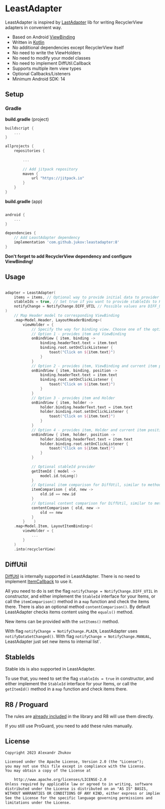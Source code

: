 # LeastAdapter

LeastAdapter is inspired by [LastAdapter](https://github.com/nitrico/LastAdapter) lib for writing
RecyclerView adapters in convenient way.

* Based on Android [ViewBinding](https://developer.android.com/topic/libraries/view-binding)
* Written in [Kotlin](http://kotlinlang.org)
* No additional dependencies except RecyclerView itself
* No need to write the ViewHolders
* No need to modify your model classes
* No need to implement DiffUtil.Callback
* Supports multiple item view types
* Optional Callbacks/Listeners
* Minimum Android SDK: 14

## Setup

### Gradle

**build.gradle** (project)

```gradle
buildscript {
    ...
}

allprojects {
    repositories {
    
        ...
        
        // Add jitpack repository
        maven {
            url "https://jitpack.io"  
        }
    }
}
```

**build.gradle** (app)

```gradle

android {
    ...
}
  
dependencies {
    // Add LeastAdapter dependency
    implementation 'com.github.jukov:leastadapter:8'
}
```

**Don't forget to add RecyclerView dependency and configure ViewBinding!**

## Usage

```kotlin

adapter = LeastAdapter(
    items = items, // Optional way to provide initial data to provider
    stableIds = true, // Set true if you want to provide stableIds to RecyclerView
    notifyChange = NotifyChange.DIFF_UTIL // Possible values are DIFF_UTIL, PLAIN, MANUAL
)
    // Map Header model to corresponding ViewBinding
    .map<Model.Header, LayoutHeaderBinding>(
        viewHolder = {
            // Specify the way for binding view. Choose one of the options:
            // Option 1 - provides item and ViewBinding
            onBindView { item, binding ->
                binding.headerText.text = item.text
                binding.root.setOnClickListener {
                    toast("Click on ${item.text}")
                }
            }
            // Option 2 - provides item, ViewBinding and current item position
            onBindView { item, binding, position ->
                binding.headerText.text = item.text
                binding.root.setOnClickListener {
                    toast("Click on ${item.text}")
                }
            }
            // Option 3 - provides item and Holder
            onBindView { item, holder ->
                holder.binding.headerText.text = item.text
                holder.binding.root.setOnClickListener {
                    toast("Click on ${item.text}")
                }
            }
            // Option 4 - provides item, Holder and current item position
            onBindView { item, holder, position ->
                holder.binding.headerText.text = item.text
                holder.binding.root.setOnClickListener {
                    toast("Click on ${item.text}")
                }
            }
            
            // Optional stableId provider
            getItemId { model ->
                model.id.toLong()
            }
            // Optional item comparison for DiffUtil, similar to method DiffUtil.Callback.areItemsTheSame()
            itemComparison { old, new ->  
                old.id == new.id
            }
            // Optional content comparison for DiffUtil, similar to method DiffUtil.Callback.areContentsTheSame()
            contentComparison { old, new ->
                old == new
            }
        }    )
    .map<Model.Item, LayoutItemBinding>(
        viewHolder = {
            ...
        }
    )
    .into(recyclerView)

```

## DiffUtil

[DiffUtil](https://developer.android.com/reference/androidx/recyclerview/widget/DiffUtil) is internally supported in LeastAdapter. There is no need to implement [ItemCallback](https://developer.android.com/reference/androidx/recyclerview/widget/DiffUtil.ItemCallback) to use it.

All you need to do is set the flag `notifyChange = NotifyChange.DIFF_UTIL` in constructor, and either implement the `StableId` interface for your Items, or call the `itemComparison()` method in a `map` function and check the items there.
There is also an optional method `contentComparison()`. By default LeastAdapter checks items content using the `equals()` method.

New items can be provided with the `setItems()` method.

With flag `notifyChange = NotifyChange.PLAIN`, LeastAdapter uses `notifyDataSetChanged()`.
With flag `notifyChange = NotifyChange.MANUAL`, LeastAdapter just set new items to internal list`.

## StableIds

Stable ids is also supported in LeastAdapter.

To use that, you need to set the flag `stableIds = true` in constructor, and either implement the `StableId` interface for your Items, or call the `getItemId()` method in a `map` function and check items there.

## R8 / Proguard

The rules are [already included](leastadapter/proguard-rules.txt) in the library and R8 will use them directly.

If you still use ProGuard, you need to add these rules manually.

## License

```txt
Copyright 2023 Alexandr Zhukov 

Licensed under the Apache License, Version 2.0 (the "License");
you may not use this file except in compliance with the License.
You may obtain a copy of the License at

    http://www.apache.org/licenses/LICENSE-2.0
Unless required by applicable law or agreed to in writing, software
distributed under the License is distributed on an "AS IS" BASIS,
WITHOUT WARRANTIES OR CONDITIONS OF ANY KIND, either express or implied.
See the License for the specific language governing permissions and
limitations under the License.
```